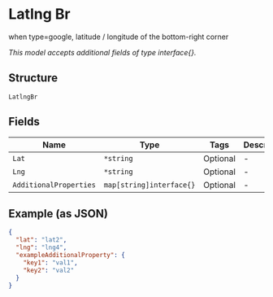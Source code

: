 
# Latlng Br

when type=google, latitude / longitude of the bottom-right corner

*This model accepts additional fields of type interface{}.*

## Structure

`LatlngBr`

## Fields

| Name | Type | Tags | Description |
|  --- | --- | --- | --- |
| `Lat` | `*string` | Optional | - |
| `Lng` | `*string` | Optional | - |
| `AdditionalProperties` | `map[string]interface{}` | Optional | - |

## Example (as JSON)

```json
{
  "lat": "lat2",
  "lng": "lng4",
  "exampleAdditionalProperty": {
    "key1": "val1",
    "key2": "val2"
  }
}
```

